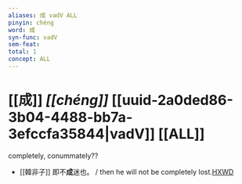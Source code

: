 ```yaml
---
aliases: 成 vadV ALL
pinyin: chéng
word: 成
syn-func: vadV
sem-feat: 
total: 1
concept: ALL 
---
```

# [[成]] *[[chéng]]*  [[uuid-2a0ded86-3b04-4488-bb7a-3efccfa35844|vadV]] [[ALL]]
completely, conummately??
 - [[韓非子]] 即不**成**迷也。 / then he will not be completely lost.[HXWD](https://hxwd.org/textview.html?location=KR3c0005_tls_020-42a.7)